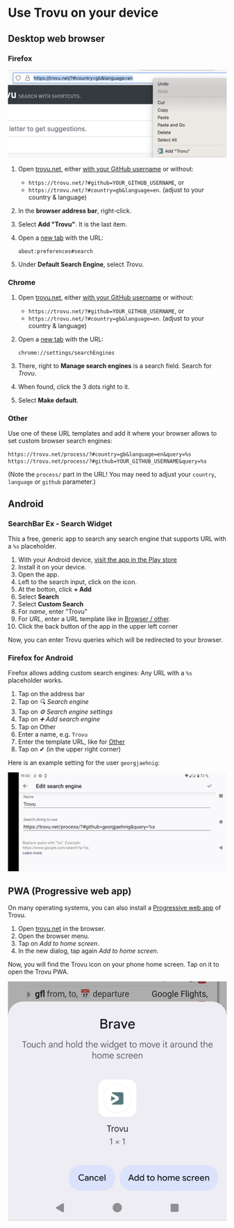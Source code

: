 # Use Trovu on your device

## Desktop web browser

### Firefox

![Screenshot](img/firefox.png)

1.  Open [trovu.net](https://trovu.net/), either [with your GitHub username](advanced.md) or without:
    -   `https://trovu.net/?#github=YOUR_GITHUB_USERNAME`, or
    -   `https://trovu.net/?#country=gb&language=en`. (adjust to your country & language)
1.  In the **browser address bar**, right-click.
1.  Select **Add "Trovu"**. It is the last item.
1.  Open a [new tab](about:blank) with the URL:

        about:preferences#search

1.  Under **Default Search Engine**, select _Trovu_.

### Chrome

1.  Open [trovu.net](https://trovu.net/), either [with your GitHub username](advanced.md) or without:
    -   `https://trovu.net/?#github=YOUR_GITHUB_USERNAME`, or
    -   `https://trovu.net/?#country=gb&language=en`. (adjust to your country & language)
1.  Open a [new tab](about:blank) with the URL:

        chrome://settings/searchEngines

1.  There, right to **Manage search engines** is a search field. Search for _Trovu_.
1.  When found, click the 3 dots right to it.
1.  Select **Make default**.

### Other

Use one of these URL templates and add it where your browser allows to set custom browser search engines:

    https://trovu.net/process/?#country=gb&language=en&query=%s
    https://trovu.net/process/?#github=YOUR_GITHUB_USERNAME&query=%s

(Note the `process/` part in the URL! You may need to adjust your `country`, `language` or `github` parameter.)

## Android

### SearchBar Ex - Search Widget

This a free, generic app to search any search engine that supports URL with a `%s` placeholder.

1. With your Android device, [visit the app in the Play store](https://play.google.com/store/apps/details?id=com.devhomc.search)
1. Install it on your device.
1. Open the app.
1. Left to the search input, click on the icon.
1. At the botton, click **+ Add**
1. Select **Search**
1. Select **Custom Search**
1. For _name_, enter "Trovu"
1. For _URL_, enter a URL template like in [Browser / other](#other).
1. Click the back button of the app in the upper left corner

Now, you can enter Trovu queries which will be redirected to your browser.

### Firefox for Android

Firefox allows adding custom search engines: Any URL with a `%s` placeholder works.

1. Tap on the address bar
1. Tap on _🔍 Search engine_
1. Tap on _⚙️ Search engine settings_
1. Tap on _➕ Add search engine_
1. Tap on Other
1. Enter a name, e.g. `Trovu`
1. Enter the template URL, like for [Other](#other)
1. Tap on ✔ (in the upper right corner)

Here is an example setting for the user `georgjaehnig`:

![Screenshot](img/chrome.png)

## PWA (Progressive web app)

On many operating systems, you can also install a [Progressive web app](https://en.wikipedia.org/wiki/Progressive_web_app) of Trovu.

1. Open [trovu.net](https://trovu.net/) in the browser.
1. Open the browser menu.
1. Tap on _Add to home screen_.
1. In the new dialog, tap again _Add to home screen_.

Now, you will find the Trovu icon on your phone home screen. Tap on it to open the Trovu PWA.

![Screenshot](img/pwa.jpg)
